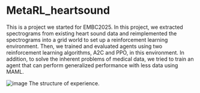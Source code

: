# MetaRL_heartsound
This is a project we started for EMBC2025. In this project, we extracted spectrograms from existing heart sound data and reimplemented the spectrograms into a grid world to set up a reinforcement learning environment. Then, we trained and evaluated agents using two reinforcement learning algorithms, A2C and PPO, in this environment. In addition, to solve the inherent problems of medical data, we tried to train an agent that can perform generalized performance with less data using MAML.

![image](https://github.com/user-attachments/assets/a7c1d7cc-6b82-4180-89ad-52fbee84099e) The structure of experience.
